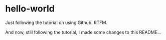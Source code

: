 # hello-world
Just following the tutorial on using Github. RTFM.

And now, still following the tutorial, I made some changes to this README...
